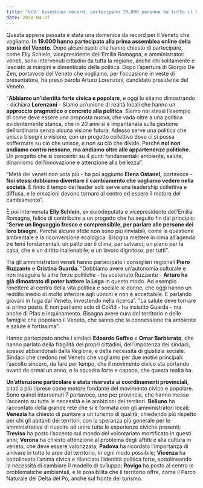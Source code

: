 ```yaml
---
title: "VcV: Assemblea record, partecipano 19.000 persone da tutto il Veneto"
date: 2020-04-27
---
```


Questa appena passata è stata una domenica da record per il Veneto che vogliamo. **In 19.000 hanno partecipato alla prima assemblea online della storia del Veneto.** Dopo alcuni ospiti che hanno chiesto di partecipare, come Elly Schlein, vicepresidente dell’Emilia Romagna, e amministratori veneti, sono intervenuti cittadini da tutta la regione, anche chi solitamente è lasciato ai margini e dimenticato della politica. Dopo l’apertura di Giorgio De Zen, portavoce del Veneto che vogliamo, per l’occasione in veste di presentatore, ha preso parola Arturo Lorenzoni, candidato presidente del Veneto.

“**Abbiamo un’identità forte civica e popolare**, e oggi lo stiamo dimostrando - dichiara **Lorenzoni** - Siamo un’unione di realtà locali che hanno un **approccio pragmatico e concreto alla politica**. Siamo noi stessi l’esempio di come deve essere una proposta nuova, che vada oltre a una politica evidentemente stanca, che in 20 anni si è impantanata sulla gestione dell’ordinario senza alcuna visione futura. Adesso serve una politica che unisca bisogni e visione, con un progetto collettivo dove ci si possa soffermare su ciò che unisce, e non su ciò che divide. Perché **noi non andiamo contro nessuno, ma andiamo oltre alle appartenenze politiche**. Un progetto che si concentri su 4 punti fondamentali: ambiente, salute, dinamismo dell’innovazione e attenzione alla bellezza”.

“Metà dei veneti non vota più - ha poi aggiunto **Elena Ostanel,** portavoce - **Noi stessi dobbiamo diventare il cambiamento che vogliamo vedere nella società**. È finito il tempo dei leader soli: serve una leadership collettiva e diffusa, e le emozioni devono tornare al centro ed essere il motore del cambiamento”.

È poi intervenuta **Elly Schlein**, ex eurodeputata e vicepresidente dell’Emilia Romagna, felice di contribuire a un progetto che ha seguito fin dal principio: “**Serve un linguaggio fresco e comprensibile, per parlare alle persone dei loro bisogni**. Perché alcune sfide non sono più rinviabili, come la questione ambientale e la riconversione ecologica. Bisogna mettere in cima all’agenda tre temi fondamentali: un patto per il clima, per salvarci; un piano per la casa, che è un diritto inalienabile; e un lavoro dignitoso, per tutti”.

Tra gli amministratori veneti hanno partecipato i consiglieri regionali **Piero** **Ruzzante** e **Cristina** **Guarda**. “Dobbiamo avere un’autonomia culturale e non inseguire le altre forze politiche - ha sostenuto Ruzzante - **Arturo ha già dimostrato di poter battere la Lega** in questo modo. Ad esempio rimettere al centro della vita politica e sociale le donne, che oggi hanno un reddito medio di molto inferiore agli uomini e non è accettabile. E parlando giovani in fuga dal Veneto, investendo nella ricerca”. “La salute deve tornare al primo posto. E non parliamo solo di CoVid - ha insistito Guarda - ma anche di Pfas e inquinamento. Bisogna avere cura del territorio e delle famiglie che popolano il Veneto, che sanno che la connessione tra ambiente e salute è fortissima”.

Hanno partecipato anche i sindaci **Edoardo Gaffeo** e **Omar Barbierato**, che hanno parlato della fragilità dei propri cittadini, dell’impotenza dei sindaci, spesso abbandonati dalla Regione, e della necessità di giustizia sociale. Sindaci che credono nel Veneto che vogliamo per due motivi principali: l’ascolto sincero, da fare per tempo, che il movimento civico sta portando avanti da ormai un anno, e la squadra forte e capace, che questa realtà ha.

**Un’attenzione particolare è stata riservata ai coordinamenti provinciali**, citati a più riprese come motore fondante del movimento civico e popolare. Sono quindi intervenuti 7 portavoce, uno per provincia, che hanno messo l’accento su tutte le necessità e le ambizioni dei territori. **Belluno** ha raccontato della grande rete che si è formata con gli amministratori locali; **Venezia** ha chiesto di puntare a un turismo di qualità, chiedendo più rispetto per chi gli abitanti dei territori, con la speranza più generale per le amministrative di riuscire ad unire tutte le esperienze civiche presenti; **Treviso** ha posto l’accento sul mondo del volontariato mortificato in questi anni; **Verona** ha chiesto attenzione al problema degli affitti e alla cultura in veneto, che deve essere valorizzata; **Padova** ha ricordato l’importanza di arrivare in tutte le aree del territorio, in ogni modo possibile; **Vicenza** ha sottolineato l’anima civica e rilanciato l’identità politica forte, sottolineando la necessità di cambiare il modello di sviluppo; **Rovigo** ha posto al centro le problematiche ambientali, e le possibilità che il territorio offre, come il Parco Naturale del Delta del Po, anche sul fronte del turismo.

